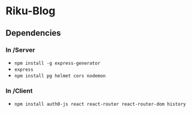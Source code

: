 # Riku-Blog

## Dependencies

### In /Server
- ```npm install -g express-generator```
- ```express```
- ```npm install pg helmet cors nodemon```

### In /Client
- ```npm install auth0-js react react-router react-router-dom history```
